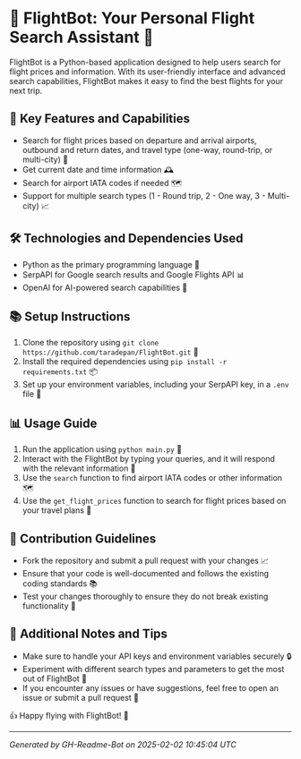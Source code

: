 # 🚀 FlightBot: Your Personal Flight Search Assistant 🚀
FlightBot is a Python-based application designed to help users search for flight prices and information. With its user-friendly interface and advanced search capabilities, FlightBot makes it easy to find the best flights for your next trip.

## 🌟 Key Features and Capabilities
* Search for flight prices based on departure and arrival airports, outbound and return dates, and travel type (one-way, round-trip, or multi-city) 🛫️
* Get current date and time information 🕰️
* Search for airport IATA codes if needed 🗺️
* Support for multiple search types (1 - Round trip, 2 - One way, 3 - Multi-city) 📈

## 🛠️ Technologies and Dependencies Used
* Python as the primary programming language 🐍
* SerpAPI for Google search results and Google Flights API 📊
* OpenAI for AI-powered search capabilities 🤖

## 📚 Setup Instructions
1. Clone the repository using `git clone https://github.com/taradepan/FlightBot.git` 📁
2. Install the required dependencies using `pip install -r requirements.txt` 📦
3. Set up your environment variables, including your SerpAPI key, in a `.env` file 📝

## 📊 Usage Guide
1. Run the application using `python main.py` 🚀
2. Interact with the FlightBot by typing your queries, and it will respond with the relevant information 💬
3. Use the `search` function to find airport IATA codes or other information 🗺️
4. Use the `get_flight_prices` function to search for flight prices based on your travel plans 🛫️

## 🤝 Contribution Guidelines
* Fork the repository and submit a pull request with your changes 📈
* Ensure that your code is well-documented and follows the existing coding standards 📚
* Test your changes thoroughly to ensure they do not break existing functionality 🚫

## 📝 Additional Notes and Tips
* Make sure to handle your API keys and environment variables securely 🔒
* Experiment with different search types and parameters to get the most out of FlightBot 🎉
* If you encounter any issues or have suggestions, feel free to open an issue or submit a pull request 🤔

👍 Happy flying with FlightBot! 🚀

---
*Generated by GH-Readme-Bot on 2025-02-02 10:45:04 UTC*